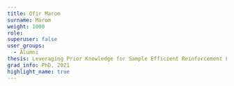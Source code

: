```yaml
---
title: Ofir Marom
surname: Marom
weight: 1000
role:
superuser: false
user_groups:
  - Alumni
thesis: Leveraging Prior Knowledge for Sample Efficient Reinforcement Learning 
grad_info: PhD, 2021
highlight_name: true
---
```

